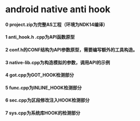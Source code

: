 # android native anti hook
#### 0 project.zip为完整AS工程（环境为NDK14编译）
#### 1 anti_hook.h .cpp为API函数原型
#### 2 conf.h的CONF结构为API参数原型，需要编写额外的工具构造。
#### 3 native-lib.cpp为构造模拟的参数，调用API的示例

#### 4 got.cpp为GOT_HOOK检测部分
#### 5 func.cpp为INLINE_HOOK检测部分
#### 6 sec.cpp为区段修改注入HOOK检测部分
#### 7 sys.cpp为系统库HOOK的检测部分
